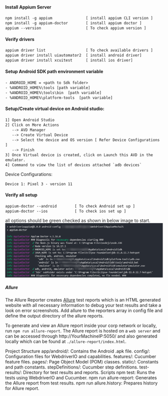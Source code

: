 #### Install Appium Server
```
npm install -g appium               [ install appium CLI version ]
npm install -g appium-doctor        [ install appium doctor ]
appium --version                    [ To check appium version ]
```

#### Verify drivers
```
appium driver list                  [ To check available drivers ]
appium driver install uiautomator2  [ install android driver]
appium driver install xcuitest      [ install ios driver]
```

#### Setup Android SDK path environment variable
```
- ANDROID_HOME = <path to Sdk folder>
- %ANDROID_HOME%\tools [path variable]
- %ANDROID_HOME%\tools\bin  [path variable]
- %ANDROID_HOME%\platform-tools  [path variable]
```

#### Setup/Create virtual device on Android studio:
```
1] Open Android Studio
2] Click on More Actions 
   --> AVD Manager 
   --> Create Virtual Device 
   --> Select the device and OS version [ Refer Device Configurations ] 
   --> Finish
3] Once Virtual device is created, click on Launch this AVD in the emulator.
4] Command to view the list of devices attached `adb devices`
```

Device Configurations:
```
Device 1: Pixel 3 - version 11
```


#### Verify all setup
```
appium-doctor --android        [ To check Android set up ]
appium-doctor --ios            [ To check ios set up ]
```
all options should be green checked as shown in below image to start.
![android_config.png](sample/android_config.png)



##### Allure

The Allure Reporter creates [Allure](https://docs.qameta.io/allure/) test reports which is an HTML generated website with all necessary information to debug your test results and take a look on error screenshots. Add allure to the reporters array in config file and define the output directory of the allure reports.

To generate and view an Allure report inside your corp network or locally, run `npm run allure-report`. The Allure report is hosted on a `web server` and can be accessed through http://YourMachineIP:5050/ and also generated locally which can be found at `./allure-report/index.html`.

Project Structure
   app/android/: Contains the Android .apk file.
   config/: Configuration files for WebdriverIO and capabilities.
   features/: Cucumber feature files.
   pages/: Page Object Model (POM) classes.
   static/: Constants and path constants.
   stepDefinitions/: Cucumber step definitions.
   test-results/: Directory for test results and reports.
Scripts
   npm test: Runs the tests using WebdriverIO and Cucumber.
   npm run allure-report: Generates the Allure report from test results.
   npm run allure.history: Prepares history for Allure report.